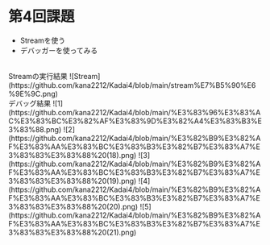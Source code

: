 # 第4回課題  
* Streamを使う
* デバッガーを使ってみる
<br>
Streamの実行結果  
![Stream](https://github.com/kana2212/Kadai4/blob/main/stream%E7%B5%90%E6%9E%9C.png)  
<br>
デバッグ結果
![1](https://github.com/kana2212/Kadai4/blob/main/%E3%83%96%E3%83%AC%E3%83%BC%E3%82%AF%E3%83%9D%E3%82%A4%E3%83%B3%E3%83%88.png)
![2]
(https://github.com/kana2212/Kadai4/blob/main/%E3%82%B9%E3%82%AF%E3%83%AA%E3%83%BC%E3%83%B3%E3%82%B7%E3%83%A7%E3%83%83%E3%83%88%20(18).png)
![3]
(https://github.com/kana2212/Kadai4/blob/main/%E3%82%B9%E3%82%AF%E3%83%AA%E3%83%BC%E3%83%B3%E3%82%B7%E3%83%A7%E3%83%83%E3%83%88%20(19).png)
![4]
(https://github.com/kana2212/Kadai4/blob/main/%E3%82%B9%E3%82%AF%E3%83%AA%E3%83%BC%E3%83%B3%E3%82%B7%E3%83%A7%E3%83%83%E3%83%88%20(20).png)
![5]
(https://github.com/kana2212/Kadai4/blob/main/%E3%82%B9%E3%82%AF%E3%83%AA%E3%83%BC%E3%83%B3%E3%82%B7%E3%83%A7%E3%83%83%E3%83%88%20(21).png)




